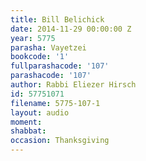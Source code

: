 ```yaml
---
title: Bill Belichick
date: 2014-11-29 00:00:00 Z
year: 5775
parasha: Vayetzei
bookcode: '1'
fullparashacode: '107'
parashacode: '107'
author: Rabbi Eliezer Hirsch
id: 57751071
filename: 5775-107-1
layout: audio
moment: 
shabbat: 
occasion: Thanksgiving
---
```


